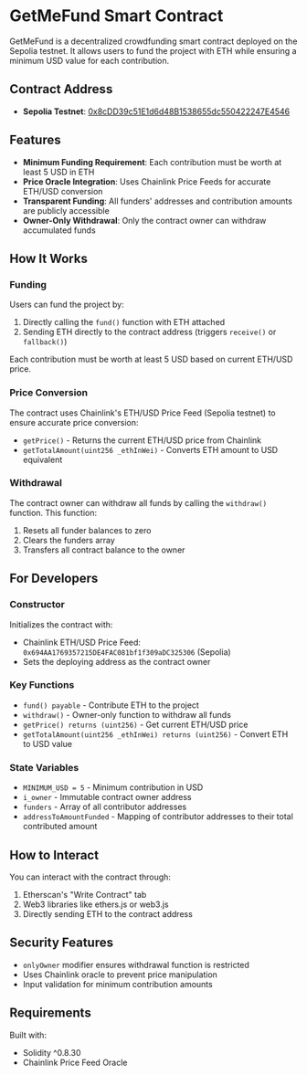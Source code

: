 # GetMeFund Smart Contract

GetMeFund is a decentralized crowdfunding smart contract deployed on the Sepolia testnet. It allows users to fund the project with ETH while ensuring a minimum USD value for each contribution.

## Contract Address

- **Sepolia Testnet**: [0x8cDD39c51E1d6d48B1538655dc550422247E4546](https://sepolia.etherscan.io/address/0x8cDD39c51E1d6d48B1538655dc550422247E4546)

## Features

- **Minimum Funding Requirement**: Each contribution must be worth at least 5 USD in ETH
- **Price Oracle Integration**: Uses Chainlink Price Feeds for accurate ETH/USD conversion
- **Transparent Funding**: All funders' addresses and contribution amounts are publicly accessible
- **Owner-Only Withdrawal**: Only the contract owner can withdraw accumulated funds

## How It Works

### Funding

Users can fund the project by:

1. Directly calling the `fund()` function with ETH attached
2. Sending ETH directly to the contract address (triggers `receive()` or `fallback()`)

Each contribution must be worth at least 5 USD based on current ETH/USD price.

### Price Conversion

The contract uses Chainlink's ETH/USD Price Feed (Sepolia testnet) to ensure accurate price conversion:

- `getPrice()` - Returns the current ETH/USD price from Chainlink
- `getTotalAmount(uint256 _ethInWei)` - Converts ETH amount to USD equivalent

### Withdrawal

The contract owner can withdraw all funds by calling the `withdraw()` function. This function:
1. Resets all funder balances to zero
2. Clears the funders array
3. Transfers all contract balance to the owner

## For Developers

### Constructor

Initializes the contract with:
- Chainlink ETH/USD Price Feed: `0x694AA1769357215DE4FAC081bf1f309aDC325306` (Sepolia)
- Sets the deploying address as the contract owner

### Key Functions

- `fund() payable` - Contribute ETH to the project
- `withdraw()` - Owner-only function to withdraw all funds
- `getPrice() returns (uint256)` - Get current ETH/USD price
- `getTotalAmount(uint256 _ethInWei) returns (uint256)` - Convert ETH to USD value

### State Variables

- `MINIMUM_USD = 5` - Minimum contribution in USD
- `i_owner` - Immutable contract owner address
- `funders` - Array of all contributor addresses
- `addressToAmountFunded` - Mapping of contributor addresses to their total contributed amount

## How to Interact

You can interact with the contract through:
1. Etherscan's "Write Contract" tab
2. Web3 libraries like ethers.js or web3.js
3. Directly sending ETH to the contract address

## Security Features

- `onlyOwner` modifier ensures withdrawal function is restricted
- Uses Chainlink oracle to prevent price manipulation
- Input validation for minimum contribution amounts

## Requirements

Built with:
- Solidity ^0.8.30
- Chainlink Price Feed Oracle

